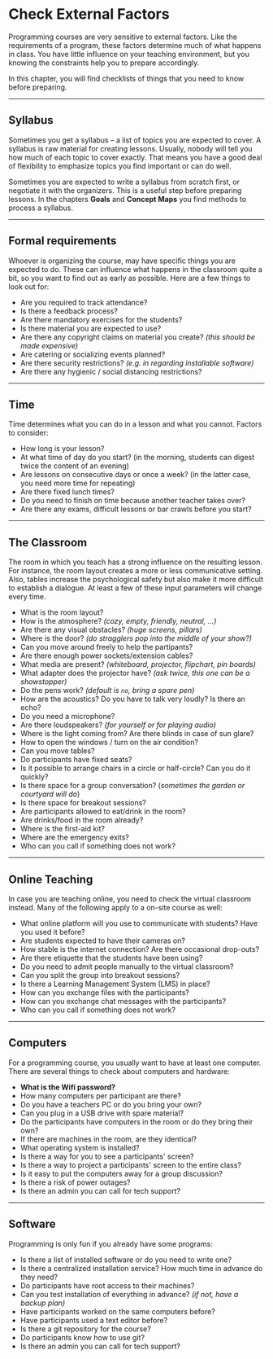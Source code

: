 
# Check External Factors

Programming courses are very sensitive to external factors.
Like the requirements of a program, these factors determine much of what happens in class.
You have little influence on your teaching environment, but you knowing the constraints help you to prepare accordingly.

In this chapter, you will find checklists of things that you need to know before preparing.

----

## Syllabus

Sometimes you get a syllabus – a list of topics you are expected to cover.
A syllabus is raw material for creating lessons.
Usually, nobody will tell you how much of each topic to cover exactly.
That means you have a good deal of flexibility to emphasize topics you find important or can do well.

Sometimes you are expected to write a syllabus from scratch first, or negotiate it with the organizers.
This is a useful step before preparing lessons.
In the chapters **Goals** and **Concept Maps** you find methods to process a syllabus.

----

## Formal requirements

Whoever is organizing the course, may have specific things you are expected to do.
These can influence what happens in the classroom quite a bit, so you want to find out as early as possible.
Here are a few things to look out for:

* Are you required to track attendance?
* Is there a feedback process?
* Are there mandatory exercises for the students?
* Is there material you are expected to use?
* Are there any copyright claims on material you create? *(this should be made expensive)*
* Are catering or socializing events planned?
* Are there security restrictions? *(e.g. in regarding installable software)*
* Are there any hygienic / social distancing restrictions?

----

## Time

Time determines what you can do in a lesson and what you cannot. Factors to consider:

* How long is your lesson?
* At what time of day do you start? (in the morning, students can digest twice the content of an evening)
* Are lessons on consecutive days or once a week? (in the latter case, you need more time for repeating)
* Are there fixed lunch times?
* Do you need to finish on time because another teacher takes over?
* Are there any exams, difficult lessons or bar crawls before you start?

----

## The Classroom

The room in which you teach has a strong influence on the resulting lesson.
For instance, the room layout creates a more or less communicative setting.
Also, tables increase the psychological safety but also make it more difficult to establish a dialogue.
At least a few of these input parameters will change every time.

* What is the room layout?
* How is the atmosphere? *(cozy, empty, friendly, neutral, ...)*
* Are there any visual obstacles? *(huge screens, pillars)*
* Where is the door? *(do stragglers pop into the middle of your show?)*
* Can you move around freely to help the partipants?
* Are there enough power sockets/extension cables?
* What media are present? *(whiteboard, projector, flipchart, pin boards)*
* What adapter does the projector have? *(ask twice, this one can be a showstopper)*
* Do the pens work? *(default is `no`, bring a spare pen)*
* How are the acoustics? Do you have to talk very loudly? Is there an echo?
* Do you need a microphone?
* Are there loudspeakers? *(for yourself or for playing audio)*
* Where is the light coming from? Are there blinds in case of sun glare?
* How to open the windows / turn on the air condition?
* Can you move tables?
* Do participants have fixed seats?
* Is it possible to arrange chairs in a circle or half-circle? Can you do it quickly?
* Is there space for a group conversation? (*sometimes the garden or courtyard will do*)
* Is there space for breakout sessions?
* Are participants allowed to eat/drink in the room?
* Are drinks/food in the room already?
* Where is the first-aid kit?
* Where are the emergency exits?
* Who can you call if something does not work?

----

## Online Teaching

In case you are teaching online, you need to check the virtual classroom instead.
Many of the following apply to a on-site course as well:

* What online platform will you use to communicate with students? Have you used it before?
* Are students expected to have their cameras on?
* How stable is the internet connection? Are there occasional drop-outs?
* Are there etiquette that the students have been using?
* Do you need to admit people manually to the virtual classroom?
* Can you split the group into breakout sessions?
* Is there a Learning Management System (LMS) in place?
* How can you exchange files with the participants?
* How can you exchange chat messages with the participants?
* Who can you call if something does not work?

----

## Computers

For a programming course, you usually want to have at least one computer.
There are several things to check about computers and hardware:

* **What is the Wifi password?**
* How many computers per participant are there?
* Do you have a teachers PC or do you bring your own?
* Can you plug in a USB drive with spare material?
* Do the participants have computers in the room or do they bring their own?
* If there are machines in the room, are they identical?
* What operating system is installed?
* Is there a way for you to see a participants' screen?
* Is there a way to project a participants' screen to the entire class?
* Is it easy to put the computers away for a group discussion?
* Is there a risk of power outages?
* Is there an admin you can call for tech support?

----

## Software

Programming is only fun if you already have some programs:

* Is there a list of installed software or do you need to write one?
* Is there a centralized installation service? How much time in advance do they need?
* Do participants have root access to their machines?
* Can you test installation of everything in advance? *(if not, have a backup plan)*
* Have participants worked on the same computers before?
* Have participants used a text editor before?
* Is there a git repository for the course?
* Do participants know how to use git?
* Is there an admin you can call for tech support?
